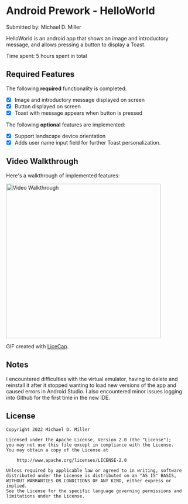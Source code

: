 # Android Prework - HelloWorld

Submitted by: Michael D. Miller

HelloWorld is an android app that shows an image and introductory message, and allows pressing a button to display a Toast. 

Time spent: 5 hours spent in total

## Required Features

The following **required** functionality is completed:

* [X] Image and introductory message displayed on screen
* [X] Button displayed on screen
* [X] Toast with message appears when button is pressed 

The following **optional** features are implemented:

* [X] Support landscape device orientation
* [X] Adds user name input field for further Toast personalization.

## Video Walkthrough

Here's a walkthrough of implemented features:

<img src='https://i.imgur.com/gs4FLBQ.gif' title='Video Walkthrough' width='422px' alt='Video Walkthrough' />

GIF created with [LiceCap](http://www.cockos.com/licecap/).

## Notes

I encountered difficulties with the virtual emulator, having to delete and reinstall it after it stopped wanting to load new versions of the app 
and caused errors in Android Studio. I also encountered minor issues logging into Github for the first time in the new IDE. 

## License

    Copyright 2022 Michael D. Miller

    Licensed under the Apache License, Version 2.0 (the "License");
    you may not use this file except in compliance with the License.
    You may obtain a copy of the License at

        http://www.apache.org/licenses/LICENSE-2.0

    Unless required by applicable law or agreed to in writing, software
    distributed under the License is distributed on an "AS IS" BASIS,
    WITHOUT WARRANTIES OR CONDITIONS OF ANY KIND, either express or implied.
    See the License for the specific language governing permissions and
    limitations under the License.
